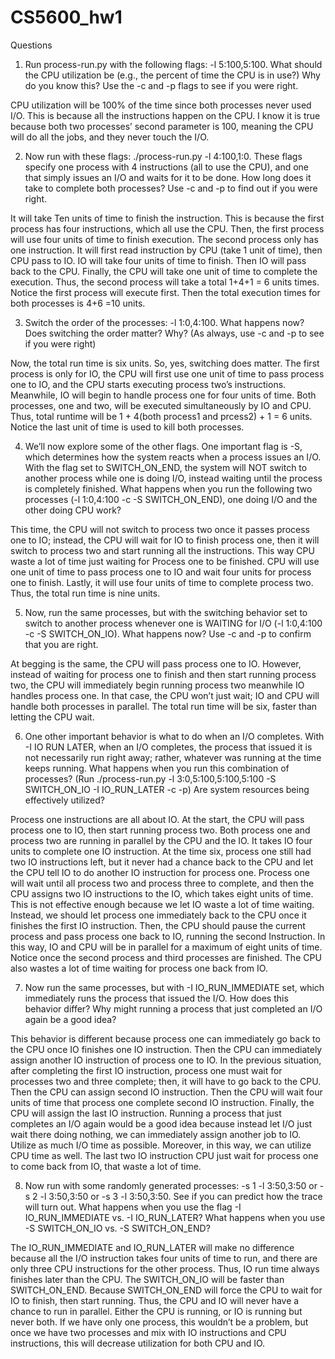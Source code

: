 # CS5600_hw1
Questions
1. Run process-run.py with the following flags: -l 5:100,5:100. What should the CPU utilization be (e.g., the percent of time the CPU is in use?) Why do you know this? Use the -c and -p flags to see if you were right.

CPU utilization will be 100% of the time since both processes never used I/O. This is because all the instructions happen on the CPU. I know it is true because both two processes’ second parameter is 100, meaning the CPU will do all the jobs, and they never touch the I/O.



2. Now run with these flags: ./process-run.py -l 4:100,1:0. These flags specify one process with 4 instructions (all to use the CPU), and one that simply issues an I/O and waits for it to be done. How long does it take to complete both processes? Use -c and -p to find out if you were right.

It will take Ten units of time to finish the instruction. This is because the first process has four instructions, which all use the CPU. Then, the first process will use four units of time to finish execution. The second process only has one instruction. It will first read instruction by CPU (take 1 unit of time), then CPU pass to IO. IO will take four units of time to finish. Then IO will pass back to the CPU. Finally, the CPU will take one unit of time to complete the execution. Thus, the second process will take a total 1+4+1 = 6 units times. Notice the first process will execute first. Then the total execution times for both processes is 4+6 =10 units.


3. Switch the order of the processes: -l 1:0,4:100. What happens now? Does switching the order matter? Why? (As always, use -c and -p to see if you were right)

Now, the total run time is six units. So, yes, switching does matter. The first process is only for IO, the CPU will first use one unit of time to pass process one to IO, and the CPU starts executing process two’s instructions. Meanwhile, IO will begin to handle process one for four units of time. Both processes, one and two, will be executed simultaneously by IO and CPU. Thus, total runtime will be 1 + 4(both process1 and prcess2) + 1 = 6 units. Notice the last unit of time is used to kill both processes.



4. We’ll now explore some of the other flags. One important flag is -S, which determines how the system reacts when a process issues an I/O. With the flag set to SWITCH_ON_END, the system will NOT switch to another process while one is doing I/O, instead waiting until the process is completely finished. What happens when you run the following two processes (-l 1:0,4:100 -c -S SWITCH_ON_END), one doing I/O and the other doing CPU work?

This time, the CPU will not switch to process two once it passes process one to IO; instead, the CPU will wait for IO to finish process one, then it will switch to process two and start running all the instructions. This way CPU waste a lot of time just waiting for Process one to be finished. CPU will use one unit of time to pass process one to IO and wait four units for process one to finish. Lastly, it will use four units of time to complete process two. Thus, the total run time is nine units.



5. Now, run the same processes, but with the switching behavior set to switch to another process whenever one is WAITING for I/O (-l 1:0,4:100 -c -S SWITCH_ON_IO). What happens now? Use -c and -p to confirm that you are right.

At begging is the same, the CPU will pass process one to IO. However, instead of waiting for process one to finish and then start running process two, the CPU will immediately begin running process two meanwhile IO handles process one. In that case, the CPU won’t just wait; IO and CPU will handle both processes in parallel. The total run time will be six, faster than letting the CPU wait.


6. One other important behavior is what to do when an I/O completes. With -I IO RUN LATER, when an I/O completes, the process that issued it is not necessarily run right away; rather, whatever was running at the time keeps running. What happens when you run this combination of processes? (Run ./process-run.py -l 3:0,5:100,5:100,5:100 -S SWITCH_ON_IO -I IO_RUN_LATER -c -p) Are system resources being effectively utilized?

Process one instructions are all about IO. At the start, the CPU will pass process one to IO, then start running process two. Both process one and process two are running in parallel by the CPU and the IO. It takes IO four units to complete one IO instruction. At the time six, process one still had two IO instructions left, but it never had a chance back to the CPU and let the CPU tell IO to do another IO instruction for process one. Process one will wait until all process two and process three to complete, and then the CPU assigns two IO instructions to the IO, which takes eight units of time. This is not effective enough because we let IO waste a lot of time waiting. Instead, we should let process one immediately back to the CPU once it finishes the first IO instruction. Then, the CPU should pause the current process and pass process one back to IO, running the second Instruction. In this way, IO and CPU will be in parallel for a maximum of eight units of time. Notice once the second process and third processes are finished. The CPU also wastes a lot of time waiting for process one back from IO.

7. Now run the same processes, but with -I IO_RUN_IMMEDIATE set, which immediately runs the process that issued the I/O. How does this behavior differ? Why might running a process that just completed an I/O again be a good idea?

This behavior is different because process one can immediately go back to the CPU once IO finishes one IO instruction. Then the CPU can immediately assign another IO instruction of process one to IO. In the previous situation, after completing the first IO instruction, process one must wait for processes two and three complete; then, it will have to go back to the CPU. Then the CPU can assign second IO instruction. Then the CPU will wait four units of time that process one complete second IO instruction. Finally, the CPU will assign the last IO instruction. 
Running a process that just completes an I/O again would be a good idea because instead let I/O just wait there doing nothing, we can immediately assign another job to IO. Utilize as much I/O time as possible. Moreover, in this way, we can utilize CPU time as well. The last two IO instruction CPU just wait for process one to come back from IO, that waste a lot of time.


8. Now run with some randomly generated processes: -s 1 -l 3:50,3:50 or -s 2 -l 3:50,3:50 or -s 3 -l 3:50,3:50. See if you can predict how the trace will turn out. What happens when you use the flag -I IO_RUN_IMMEDIATE vs. -I IO_RUN_LATER? What happens when you use -S SWITCH_ON_IO vs. -S SWITCH_ON_END?

The IO_RUN_IMMEDIATE and IO_RUN_LATER will make no difference because all the I/O instruction takes four units of time to run, and there are only three CPU instructions for the other process. Thus, IO run time always finishes later than the CPU. 
The SWITCH_ON_IO will be faster than SWITCH_ON_END. Because SWITCH_ON_END will force the CPU to wait for IO to finish, then start running. Thus, the CPU and IO will never have a chance to run in parallel. Either the CPU is running, or IO is running but never both. If we have only one process, this wouldn’t be a problem, but once we have two processes and mix with IO instructions and CPU instructions, this will decrease utilization for both CPU and IO.
